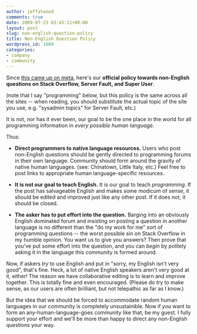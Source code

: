 ```yaml
---
author: jeffatwood
comments: true
date: 2009-07-23 03:43:11+00:00
layout: post
slug: non-english-question-policy
title: Non-English Question Policy
wordpress_id: 1689
categories:
- company
- community
---
```


Since [this came up on meta](http://meta.stackoverflow.com/questions/8162/we-need-to-help-non-english-speakers-somehow), here's our **official policy towards non-English questions on Stack Overflow, Server Fault, and Super User**.



(note that I say "programming" below, but this policy is the same across all the sites -- when reading, you should substitute the actual topic of the site you use, e.g. "sysadmin topics" for Server Fault, etc.)



It is not, nor has it ever been, our goal to be the one place in the world for all programming information in _every possible human language_.



Thus:







  * **Direct programmers to native language resources.** Users who post non-English questions should be gently directed to programming forums in their own language. Community should form around the gravity of native human languages. (see: Chinatown, Little Italy, etc.) Feel free to post links to appropriate human language-specific resources.  
  


  * **It is not our goal to teach English.** It is our goal to teach _programming_. If the post has salvageable English and makes some modicum of sense, it should be edited and improved just like any other post. If it does not, it should be closed.  
  


  * **The asker has to put effort into the question.** Barging into an obviously English dominated forum and insisting on posting a question in another language is no different than the "do my work for me" sort of programming questions -- the worst possible sin on Stack Overflow in my humble opinion. You want us to give you answers? Then prove that you've put some effort into the question, and you can _begin_ by politely asking it in the language this community is formed around.




Now, if askers _try_ to use English and put in "sorry, my English isn't very good", that's fine. Heck, a lot of native English speakers aren't very good at it, either! The reason we have collaborative editing is to learn and improve together. This is totally fine and even encouraged. (Please do try to make sense, as our users are often brilliant, but not telepathic as far as I know.)



But the idea that we should be forced to accommodate random human languages in our community is completely unsustainible. Now if _you_ want to form an any-human-language-goes community like that, be my guest. I fully support your effort and we'll be more than happy to direct any non-English questions your way.


